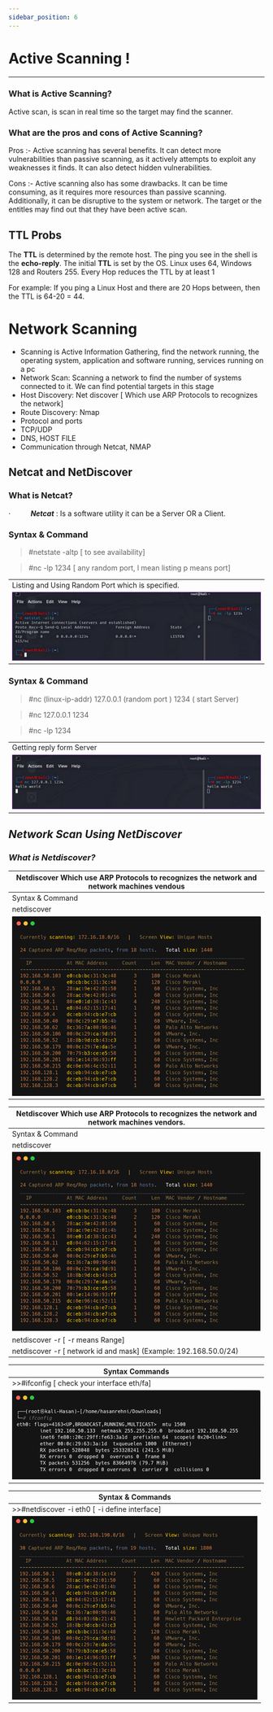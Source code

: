 ```yaml
---
sidebar_position: 6
---
```


# Active Scanning !

---



### What is Active Scanning?

Active scan, is scan in real time so the target may find the scanner.

### What are the pros and cons of Active Scanning?

Pros :- Active scanning has several benefits. It can detect more vulnerabilities than passive scanning, as it actively attempts to exploit any weaknesses it finds. It can also detect hidden vulnerabilities.

Cons :- Active scanning also has some drawbacks. It can be time consuming, as it requires more resources than passive scanning. Additionally, it can be disruptive to the system or network. The target or the entitles may find out that they have been active scan.

## TTL Probs

The **TTL** is determined by the remote host. The ping you see in the shell is the **echo-reply**. The initial **TTL** is set by the OS. Linux uses 64, Windows 128 and Routers 255. Every Hop reduces the TTL by at least 1

For example: If you ping a Linux Host and there are 20 Hops between, then the TTL is 64-20 = 44.

# **Network** **Scanning**

- Scanning is Active Information Gathering, find the network running, the operating system, application and software running, services running on a pc
- Network Scan: Scanning a network to find the number of systems connected to it. We can find potential targets in this stage
- Host Discovery: Net discover [ Which use ARP Protocols to recognizes the network]
- Route Discovery: Nmap
- Protocol and ports
- TCP/UDP
- DNS, HOST FILE
- Communication through Netcat, NMAP

## **Netcat and** **NetDiscover**

### What is Netcat?

·          **_Netcat_** : Is a software utility it can be a Server OR a Client.

### Syntax & Command

>#netstate -altp [ to see availability]

>#nc -lp 1234 [ any random port, l mean listing p means port]

|   |
|---|
|Listing and Using Random Port which is specified.|
|![Listing_AND_Port_Randoms](./cybersecurity_img/Active_Scanning/Netcad/Listing%20and%20Using%20Random%20Port.png)|


### Syntax & Command

>#nc (linux-ip-addr) 127.0.0.1 (random port ) 1234 ( start Server)

>#nc 127.0.0.1 1234

>#nc -lp 1234

|   |
|---|
|Getting reply form Server|
|![Getting_Reply_From_Server](./cybersecurity_img/Active_Scanning/Netcad/Getting%20reply%20form%20Server.png)|


## ***Network Scan Using NetDiscover***

### ***What is Netdiscover?***
 
| Netdiscover Which use ARP Protocols to recognizes the network and network machines vendous  |
|---|
| Syntax & Command |
|netdiscover|
|![netdiscover1](./cybersecurity_img/Active_Scanning/Netdiscover/netdiscover.png)|


|Netdiscover Which use ARP Protocols to recognizes the network and network machines vendors.  |
|---|
| Syntax & Command |
|netdiscover|
|![netdiscover2](./cybersecurity_img/Active_Scanning/Netdiscover/netdiscover2.png)|
|netdiscover -r [ -r means Range]|
|netdiscover -r [ network id and mask] (Example: 192.168.50.0/24)|

| Syntax Commands  |
|---|
|>>#ifconfig [ check your interface eth/fa]|
|![ifconfig](./cybersecurity_img/Active_Scanning/Netdiscover/ifcnofig.png)|

| Syntax & Commands  |
|---|
|>>#netdiscover -i eth0 [ -i define interface]|
|![netdiscover -i](./cybersecurity_img/Active_Scanning/Netdiscover/netdiscover-i.png)|
